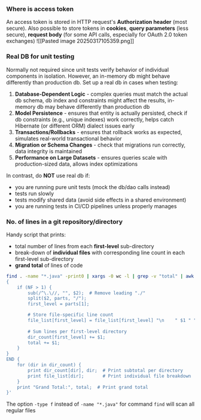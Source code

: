 ### Where is access token
An access token is stored in HTTP request's **Authorization header** (most secure). Also possible to store tokens in **cookies**, **query parameters** (less secure), **request body** (for some API calls, especially for OAuth 2.0 token exchanges) ![[Pasted image 20250317105359.png]]
### Real DB for unit testing
Normally not required since unit tests verify behavior of individual components in isolation. However, an in-memory db might behave differently than production db. Set up a real db in cases when testing:
1. **Database-Dependent Logic** - complex queries must match the actual db schema, db index and constraints might affect the results, in-memory db may behave differently than production db
2. **Model Persistence** - ensures that entity is actually persisted, check if db constraints (e.g., unique indexes) work correctly,  helps catch Hibernate (or different ORM) dialect issues early
3. **Transactions/Rollbacks** - ensures that rollback works as expected, simulates real-world transactional behavior
4. **Migration or Schema Changes** - check that migrations run correctly, data integrity is maintained
5. **Performance on Large Datasets** - ensures queries scale with production-sized data, allows index optimizations

In contrast, do **NOT** use real db if:
- you are running pure unit tests (mock the db/dao calls instead)
- tests run slowly
- tests modify shared data (avoid side effects in a shared environment)
- you are running tests in CI/CD pipelines unless properly manages

### No. of lines in a git repository/directory
Handy script that prints:
- total number of lines from each **first-level** sub-directory
- break-down of **individual files** with corresponding line count in each first-level sub-directory
- **grand total** of lines of code
```sh
find . -name "*.java" -print0 | xargs -0 wc -l | grep -v "total" | awk '
{
    if (NF > 1) {
        sub(/^\.\//, "", $2);  # Remove leading "./"
        split($2, parts, "/");
        first_level = parts[1];

        # Store file-specific line count
        file_list[first_level] = file_list[first_level] "\n    " $1 " " $2;
        
        # Sum lines per first-level directory
        dir_count[first_level] += $1;
        total += $1;
    }
}
END {
    for (dir in dir_count) {
        print dir_count[dir], dir;  # Print subtotal per directory
        print file_list[dir];       # Print individual file breakdown
    }
    print "Grand Total:", total;  # Print grand total
}'
```

The option `-type f` instead of `-name "*.java"` for command `find` will scan all regular files